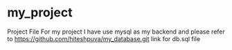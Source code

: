 # my_project
Project File
For my project I have use mysql as my backend and please refer to https://github.com/hiteshpuva/my_database.git link for db.sql file
